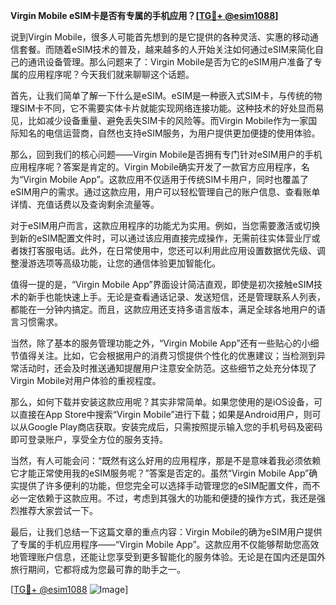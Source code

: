 **Virgin Mobile eSIM卡是否有专属的手机应用？[[TG💪+ @esim1088](https://t.me/s/esim1088)]**

说到Virgin Mobile，很多人可能首先想到的是它提供的各种灵活、实惠的移动通信套餐。而随着eSIM技术的普及，越来越多的人开始关注如何通过eSIM来简化自己的通讯设备管理。那么问题来了：Virgin Mobile是否为它的eSIM用户准备了专属的应用程序呢？今天我们就来聊聊这个话题。

首先，让我们简单了解一下什么是eSIM。eSIM是一种嵌入式SIM卡，与传统的物理SIM卡不同，它不需要实体卡片就能实现网络连接功能。这种技术的好处显而易见，比如减少设备重量、避免丢失SIM卡的风险等。而Virgin Mobile作为一家国际知名的电信运营商，自然也支持eSIM服务，为用户提供更加便捷的使用体验。

那么，回到我们的核心问题——Virgin Mobile是否拥有专门针对eSIM用户的手机应用程序呢？答案是肯定的。Virgin Mobile确实开发了一款官方应用程序，名为“Virgin Mobile App”。这款应用不仅适用于传统SIM卡用户，同时也覆盖了eSIM用户的需求。通过这款应用，用户可以轻松管理自己的账户信息、查看账单详情、充值话费以及查询剩余流量等。

对于eSIM用户而言，这款应用程序的功能尤为实用。例如，当您需要激活或切换到新的eSIM配置文件时，可以通过该应用直接完成操作，无需前往实体营业厅或者拨打客服电话。此外，在日常使用中，您还可以利用此应用设置数据优先级、调整漫游选项等高级功能，让您的通信体验更加智能化。

值得一提的是，“Virgin Mobile App”界面设计简洁直观，即使是初次接触eSIM技术的新手也能快速上手。无论是查看通话记录、发送短信，还是管理联系人列表，都能在一分钟内搞定。而且，这款应用还支持多语言版本，满足全球各地用户的语言习惯需求。

当然，除了基本的服务管理功能之外，“Virgin Mobile App”还有一些贴心的小细节值得关注。比如，它会根据用户的消费习惯提供个性化的优惠建议；当检测到异常活动时，还会及时推送通知提醒用户注意安全防范。这些细节之处充分体现了Virgin Mobile对用户体验的重视程度。

那么，如何下载并安装这款应用呢？其实非常简单。如果您使用的是iOS设备，可以直接在App Store中搜索“Virgin Mobile”进行下载；如果是Android用户，则可以从Google Play商店获取。安装完成后，只需按照提示输入您的手机号码及密码即可登录账户，享受全方位的服务支持。

当然，有人可能会问：“既然有这么好用的应用程序，那是不是意味着我必须依赖它才能正常使用我的eSIM服务呢？”答案是否定的。虽然“Virgin Mobile App”确实提供了许多便利的功能，但您完全可以选择手动管理您的eSIM配置文件，而不必一定依赖于这款应用。不过，考虑到其强大的功能和便捷的操作方式，我还是强烈推荐大家尝试一下。

最后，让我们总结一下这篇文章的重点内容：Virgin Mobile的确为eSIM用户提供了专属的手机应用程序——“Virgin Mobile App”。这款应用不仅能够帮助您高效地管理账户信息，还能让您享受到更多智能化的服务体验。无论是在国内还是国外旅行期间，它都将成为您最可靠的助手之一。

[[TG💪+ @esim1088](https://t.me/s/esim1088) ![Image](https://i.postimg.cc/4NQfJmqS/Snipaste-2025-05-13-00-14-12.png)]